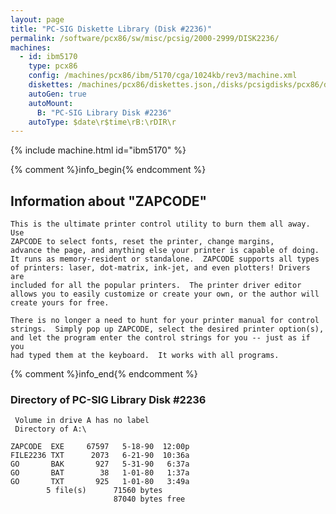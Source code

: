 ```yaml
---
layout: page
title: "PC-SIG Diskette Library (Disk #2236)"
permalink: /software/pcx86/sw/misc/pcsig/2000-2999/DISK2236/
machines:
  - id: ibm5170
    type: pcx86
    config: /machines/pcx86/ibm/5170/cga/1024kb/rev3/machine.xml
    diskettes: /machines/pcx86/diskettes.json,/disks/pcsigdisks/pcx86/diskettes.json
    autoGen: true
    autoMount:
      B: "PC-SIG Library Disk #2236"
    autoType: $date\r$time\rB:\rDIR\r
---
```


{% include machine.html id="ibm5170" %}

{% comment %}info_begin{% endcomment %}

## Information about "ZAPCODE"

    This is the ultimate printer control utility to burn them all away. Use
    ZAPCODE to select fonts, reset the printer, change margins,
    advance the page, and anything else your printer is capable of doing.
    It runs as memory-resident or standalone.  ZAPCODE supports all types
    of printers: laser, dot-matrix, ink-jet, and even plotters! Drivers are
    included for all the popular printers.  The printer driver editor
    allows you to easily customize or create your own, or the author will
    create yours for free.
    
    There is no longer a need to hunt for your printer manual for control
    strings.  Simply pop up ZAPCODE, select the desired printer option(s),
    and let the program enter the control strings for you -- just as if you
    had typed them at the keyboard.  It works with all programs.
{% comment %}info_end{% endcomment %}


### Directory of PC-SIG Library Disk #2236

     Volume in drive A has no label
     Directory of A:\

    ZAPCODE  EXE     67597   5-18-90  12:00p
    FILE2236 TXT      2073   6-21-90  10:36a
    GO       BAK       927   5-31-90   6:37a
    GO       BAT        38   1-01-80   1:37a
    GO       TXT       925   1-01-80   3:49a
            5 file(s)      71560 bytes
                           87040 bytes free
